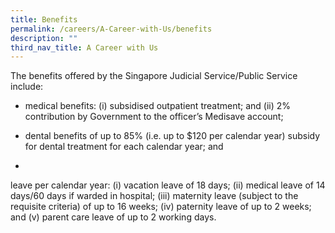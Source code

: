 ```yaml
---
title: Benefits
permalink: /careers/A-Career-with-Us/benefits
description: ""
third_nav_title: A Career with Us
---
```

The benefits offered by the Singapore Judicial Service/Public Service include:

* medical benefits:
		(i) subsidised outpatient treatment; and
		(ii) 2% contribution by Government to the officer’s Medisave account;
						
* dental benefits of up to 85% (i.e. up to $120 per calendar year) subsidy for dental treatment for each calendar year; and
* 
leave per calendar year:
		(i) vacation leave of 18 days;
		(ii) medical leave of 14 days/60 days if warded in hospital;
		(iii) maternity leave (subject to the requisite criteria) of up to 16 weeks;
		(iv) paternity leave of up to 2 weeks; and
		(v) parent care leave of up to 2 working days.